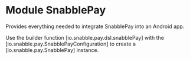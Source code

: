 # Module SnabblePay

Provides everything needed to integrate SnabblePay into an Android app.

Use the builder function [io.snabble.pay.dsl.snabblePay] with the
[io.snabble.pay.SnabblePayConfiguration] to create a [io.snabble.pay.SnabblePay] instance.

